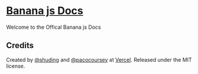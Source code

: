 # [Banana js Docs](https://nextra.vercel.app)

Welcome to the Offical Banana js Docs
## Credits 

Created by [@shuding](https://github.com/shuding) and [@pacocoursey](https://github.com/pacocoursey) at [Vercel](https://vercel.com). Released under the MIT license.
